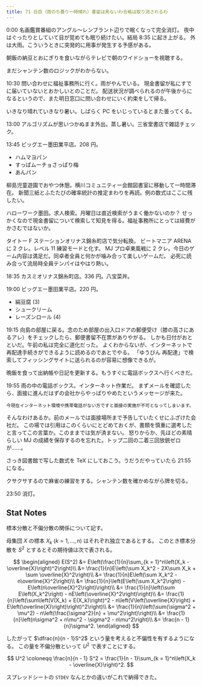 ```yaml
---
title: 71 日目（雨のち曇り一時晴れ）書留は来ないわ合格は取り消されるわ
---
```


0:00 名画鑑賞番組のアングル～レンブラント辺りで眠くなって完全消灯。
夜中はぐったりとしていて目が覚めても眠り続けたい。結局 8:35 に起き上がる。
外は大雨。こういうときに突発的に用事が発生する予感がある。

朝飯の納豆とおにぎりを食いながらテレビで朝のワイドショーを視聴する。

まだシャンテン数のロジックがわからない。

10:30 問い合わせに福祉事務所に行く。雨がやんでいる。
現金書留が私にすでに届いていないとおかしいとのことだ。
配送状況が調べられるのが午後からになるというので、また明日窓口に問い合わせにいく約束をして帰る。

いきなり晴れていきなり暑い。しばらく PC をいじっているとまた曇ってくる。

13:00 アルゴリズムが思いつかぬまま外出。蒸し暑い。三省堂書店で雑誌チェック。

13:45 ビッグエー墨田業平店。208 円。

* ハムマヨパン
* すっぱムーチョさっぱり梅
* あんパン

柳島児童遊園でおやつ休憩。横川コミュニティー会館図書室に移動して一時間滞在。
新聞三紙とふたたびの確率統計の推定まわりを再読。例の数式はここに残したい。

ハローワーク墨田。求人検索。月曜日は直近検索がうまく働かないのか？
せっかくなので現金書留について検索して知見を得る。福祉事務所にとっては経費がかさむではないか。

タイトー F ステーションオリナス錦糸町店で気分転換。
ビートマニア ARENA に 2 クレ。レベル 11 練習モードと化す。
MJ プロ卓東風戦に 2 クレ。今日のゲーム内容は満足だ。同卓者全員と何かが噛み合って楽しいゲームだ。
必死に読み合って流局時全員テンパイはやはり熱い。

18:35 カスミオリナス錦糸町店。336 円。八宝菜丼。

19:00 ビッグエー墨田業平店。220 円。

* 絹豆腐 (3)
* シュークリーム
* レーズンロール (4)

19:15 向島の部屋に戻る。念のため部屋の出入口ドアの郵便受け（膝の高さにあるアレ）をチェックしたら、郵便書留不在票がありやがる。
しかも日付がおとといだ。午前の私は完全に道化だった。
よくわからないが、インターネットで再配達手続きができるように読めるのであとでやる。
「ゆうびん 再配達」で検索してフィッシングサイトに送られるのが容易に想像できるが。

晩飯を食って出納帳や日記を更新する。もうすぐに電話ボックスへ行くべきだ。

19:55 雨の中の電話ボックス。インターネット作業だ。
まずメールを確認したら、面接に進んだはずの会社からやっぱりやめたというメッセージが来た。

```text
今現在インターネット環境や携帯電話がない方ですと面接の実施が不可となってしまいます。
```

そんなわけあるか。前のメールでは面接場所まで予告していたくせにふざけた会社だ。
この場では引用はこのくらいにとどめておくが、書類を慎重に選考したと言ってこの言葉か。このままでは気が済まない。
怒りからか、先ほどの素晴らしい MJ の成績を保存するのを忘れた。トップ二回の二着三回放銃ゼロが……。

さっき図書館で写した数式を TeX にしておこう。うだうだやっていたら 21:55 になる。

クサクサするので麻雀の練習をする。シャンテン数を確かめながら牌を切る。

23:50 消灯。

## Stat Notes

標本分散と不偏分散の関係について記す。

母集団 $X$ の標本 $X_k\:(k = 1, \dotsc, n)$ はそれぞれ独立であるとする。
このとき標本分散を $S^2$ とするとその期待値は次で表される。

$$
\begin{aligned}
E(S^2)
&= E\left(\frac{1}{n}\sum_{k = 1}^n\left(X_k - \overline{X}\right)^2\right)\\
&= \frac{1}{n}E\left(\sum X_k^2 - 2X\sum X_k + \sum \overline{X}^2\right)\\
&= \frac{1}{n}E\left(\sum X_k^2 - n\overline{X}^2\right)\\
&= \frac{1}{n}\left(E\left(\sum X_k^2\right) - E\left(n\overline{X}^2\right)\right)\\
&= \frac{1}{n}\left(\sum E\left(X_k^2\right) - nE\left(\overline{X}^2\right)\right)\\
&= \frac{1}{n}\left(\sum\left(V(X_k) + E(X_k)\right)^2 - n\left(V\left(\overline{X}\right) + E\left(\overline{X}\right)\right)^2\right)\\
&= \frac{1}{n}\left(\sum(\sigma^2 + \mu^2) - n\left(\frac{\sigma^2}{n} + \mu^2\right)\right)\\
&= \frac{1}{n}\left(n\sigma^2 + n\mu^2 - \sigma^2 - n\mu^2\right)\\
&= \frac{n - 1}{n}\sigma^2.
\end{aligned}
$$

したがって $\dfrac{n}{n - 1}S^2$ という量を考えると不偏性を有するようになる。
この量を不偏分散といって $U^2$ で表すことにする。

$$
U^2 \coloneqq \frac{n}{n - 1} S^2 = \frac{1}{n - 1}\sum_{k = 1}^n\left(X_k - \overline{X}\right)^2.
$$

スプレッドシートの `STDEV` なんとかの違いがこれで納得できた。
